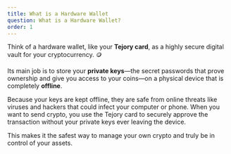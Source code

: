 ```yaml
---
title: What is a Hardware Wallet
question: What is a Hardware Wallet?
order: 1
---
```

Think of a hardware wallet, like your **Tejory card**, as a highly secure digital vault for your cryptocurrency. 🪙

Its main job is to store your **private keys**—the secret passwords that prove ownership and give you access to your coins—on a physical device that is completely **offline**.

Because your keys are kept offline, they are safe from online threats like viruses and hackers that could infect your computer or phone. When you want to send crypto, you use the Tejory card to securely approve the transaction without your private keys ever leaving the device.

This makes it the safest way to manage your own crypto and truly be in control of your assets.
